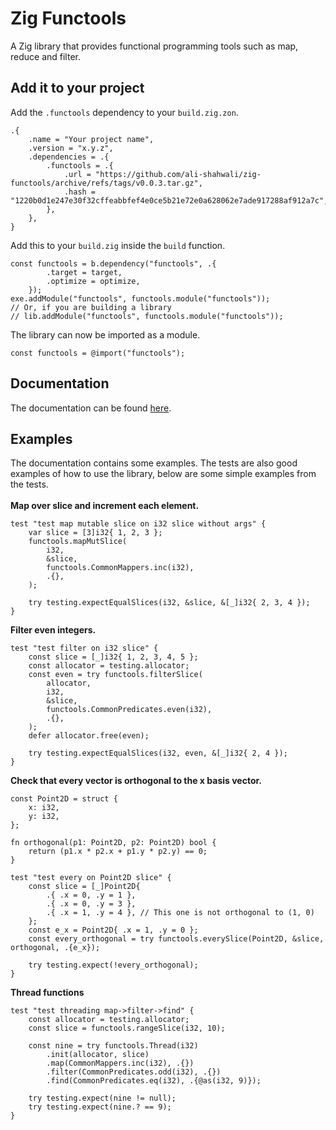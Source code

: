 # Zig Functools

A Zig library that provides functional programming tools such as map, reduce and filter.

## Add it to your project

Add the `.functools` dependency to your `build.zig.zon`.

```zig
.{
    .name = "Your project name",
    .version = "x.y.z",
    .dependencies = .{
        .functools = .{
            .url = "https://github.com/ali-shahwali/zig-functools/archive/refs/tags/v0.0.3.tar.gz",
            .hash = "1220b0d1e247e30f32cffeabbfef4e0ce5b21e72e0a628062e7ade917288af912a7c",
        },
    },
}
```

Add this to your `build.zig` inside the `build` function.

```zig
const functools = b.dependency("functools", .{
        .target = target,
        .optimize = optimize,
    });
exe.addModule("functools", functools.module("functools"));
// Or, if you are building a library
// lib.addModule("functools", functools.module("functools"));
```

The library can now be imported as a module.

```zig
const functools = @import("functools");
```

## Documentation
The documentation can be found [here](https://ali-shahwali.github.io/zig-functools/).

## Examples
The documentation contains some examples. The tests are also good examples of how to use the library, below are some simple examples from the tests. <br> <br>
**Map over slice and increment each element.**

```zig
test "test map mutable slice on i32 slice without args" {
    var slice = [3]i32{ 1, 2, 3 };
    functools.mapMutSlice(
        i32,
        &slice,
        functools.CommonMappers.inc(i32),
        .{},
    );

    try testing.expectEqualSlices(i32, &slice, &[_]i32{ 2, 3, 4 });
}
```

**Filter even integers.**

```zig
test "test filter on i32 slice" {
    const slice = [_]i32{ 1, 2, 3, 4, 5 };
    const allocator = testing.allocator;
    const even = try functools.filterSlice(
        allocator,
        i32,
        &slice,
        functools.CommonPredicates.even(i32),
        .{},
    );
    defer allocator.free(even);

    try testing.expectEqualSlices(i32, even, &[_]i32{ 2, 4 });
}
```

**Check that every vector is orthogonal to the x basis vector.**

```zig
const Point2D = struct {
    x: i32,
    y: i32,
};

fn orthogonal(p1: Point2D, p2: Point2D) bool {
    return (p1.x * p2.x + p1.y * p2.y) == 0;
}

test "test every on Point2D slice" {
    const slice = [_]Point2D{
        .{ .x = 0, .y = 1 },
        .{ .x = 0, .y = 3 },
        .{ .x = 1, .y = 4 }, // This one is not orthogonal to (1, 0)
    };
    const e_x = Point2D{ .x = 1, .y = 0 };
    const every_orthogonal = try functools.everySlice(Point2D, &slice, orthogonal, .{e_x});

    try testing.expect(!every_orthogonal);
}
```
**Thread functions**
```zig
test "test threading map->filter->find" {
    const allocator = testing.allocator;
    const slice = functools.rangeSlice(i32, 10);

    const nine = try functools.Thread(i32)
        .init(allocator, slice)
        .map(CommonMappers.inc(i32), .{})
        .filter(CommonPredicates.odd(i32), .{})
        .find(CommonPredicates.eq(i32), .{@as(i32, 9)});

    try testing.expect(nine != null);
    try testing.expect(nine.? == 9);
}
```